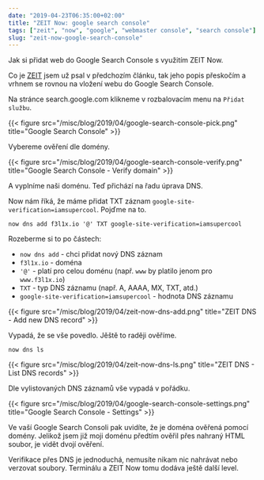 ```yaml
---
date: "2019-04-23T06:35:00+02:00"
title: "ZEIT Now: google search console"
tags: ["zeit", "now", "google", "webmaster console", "search console"]
slug: "zeit-now-google-search-console"
---
```


Jak si přidat web do Google Search Console s využitím ZEIT Now.

<!--more-->

Co je [ZEIT](/blog/2019/02/27/zeit-now-migrace-dev-domeny-do-cloudu/) jsem už psal v předchozím článku,
tak jeho popis přeskočím a vrhnem se rovnou na vložení webu do Google Search Console.

Na stránce search.google.com klikneme v rozbalovacím menu na `Přidat službu`.

{{< figure src="/misc/blog/2019/04/google-search-console-pick.png" title="Google Search Console" >}}

Vybereme ověření dle domény.

{{< figure src="/misc/blog/2019/04/google-search-console-verify.png" title="Google Search Console - Verify domain" >}}

A vyplníme naši doménu. Teď přichází na řadu úprava DNS.

Now nám říká, že máme přidat TXT záznam `google-site-verification=iamsupercool`. Pojďme na to.

```
now dns add f3l1x.io '@' TXT google-site-verification=iamsupercool
```

Rozeberme si to po částech:

- `now dns add` - chci přidat nový DNS záznam
- `f3l1x.io` - doména
- `'@'` - platí pro celou doménu (např. `www` by platilo jenom pro `www.f3l1x.io`)
- `TXT` - typ DNS záznamu (např. A, AAAA, MX, TXT, atd.)
- `google-site-verification=iamsupercool` - hodnota DNS záznamu

{{< figure src="/misc/blog/2019/04/zeit-now-dns-add.png" title="ZEIT DNS - Add new DNS record" >}}

Vypadá, že se vše povedlo. Jěště to raději ověříme.

```
now dns ls
```

{{< figure src="/misc/blog/2019/04/zeit-now-dns-ls.png" title="ZEIT DNS - List DNS records" >}}

Dle vylistovaných DNS záznamů vše vypadá v pořádku.

{{< figure src="/misc/blog/2019/04/google-search-console-settings.png" title="Google Search Console - Settings" >}}

Ve vaší Google Search Consoli pak uvidíte, že je doména ověřená pomocí domény. Jelikož jsem již moji doménu předtím ověřil
přes nahraný HTML soubor, je vidět dvojí ověření.

Verifikace přes DNS je jednoduchá, nemusíte nikam nic nahrávat nebo verzovat soubory. Terminálu a ZEIT Now tomu dodáva ještě další level.

